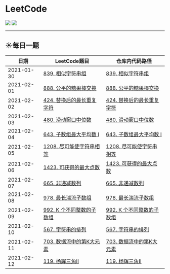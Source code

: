 # LeetCode

![](https://img.shields.io/badge/language-java-green)
![](https://img.shields.io/badge/language-golang-blue)

---

## :sunny:每日一题

| 日期 | LeetCode题目 | 仓库内代码路径 |
| --- | --- | --- |
| 2021-01-30 | [839. 相似字符串组](https://leetcode-cn.com/problems/similar-string-groups/) | [839. 相似字符串组](https://github.com/lxy1152/LeetCode/blob/java/src/main/java/xyz/lixiangyu/algorithm/common/disjoinset/SolutionQ839.java) |
| 2021-02-01 | [888. 公平的糖果棒交换](https://leetcode-cn.com/problems/fair-candy-swap/submissions/) | [888. 公平的糖果棒交换](https://github.com/lxy1152/LeetCode/blob/java/src/main/java/xyz/lixiangyu/algorithm/common/array/SolutionQ888.java) |
| 2021-02-02 | [424. 替换后的最长重复字符](https://leetcode-cn.com/problems/longest-repeating-character-replacement/) | [424. 替换后的最长重复字符](https://github.com/lxy1152/LeetCode/blob/java/src/main/java/xyz/lixiangyu/algorithm/common/twopointer/SolutionQ424.java) |
| 2021-02-03 | [480. 滑动窗口中位数](https://leetcode-cn.com/problems/sliding-window-median/) | [480. 滑动窗口中位数](https://github.com/lxy1152/LeetCode/blob/java/src/main/java/xyz/lixiangyu/algorithm/common/heap/SolutionQ480.java) |
| 2021-02-04 | [643. 子数组最大平均数 I](https://leetcode-cn.com/problems/maximum-average-subarray-i) | [643. 子数组最大平均数 I](https://github.com/lxy1152/LeetCode/blob/java/src/main/java/xyz/lixiangyu/algorithm/common/slidingwindow/SolutionQ643.java) |
| 2021-02-05 | [1208. 尽可能使字符串相等](https://leetcode-cn.com/problems/get-equal-substrings-within-budget/) | [1208. 尽可能使字符串相等](https://github.com/lxy1152/LeetCode/blob/java/src/main/java/xyz/lixiangyu/algorithm/common/slidingwindow/SolutionQ1208.java) |
| 2021-02-06 | [1423. 可获得的最大点数](https://leetcode-cn.com/problems/maximum-points-you-can-obtain-from-cards/) | [1423. 可获得的最大点数](https://github.com/lxy1152/LeetCode/blob/java/src/main/java/xyz/lixiangyu/algorithm/common/slidingwindow/SolutionQ1423.java) |
| 2021-02-07 | [665. 非递减数列](https://leetcode-cn.com/problems/non-decreasing-array/) | [665. 非递减数列](https://github.com/lxy1152/LeetCode/blob/java/src/main/java/xyz/lixiangyu/algorithm/common/array/SolutionQ665.java) |
| 2021-02-08 | [978. 最长湍流子数组](https://leetcode-cn.com/problems/longest-turbulent-subarray/) | [978. 最长湍流子数组](https://github.com/lxy1152/LeetCode/blob/java/src/main/java/xyz/lixiangyu/algorithm/common/twopointer/SolutionQ978.java) |
| 2021-02-09 | [992. K 个不同整数的子数组](https://leetcode-cn.com/problems/subarrays-with-k-different-integers/) | [992. K 个不同整数的子数组](https://github.com/lxy1152/LeetCode/blob/java/src/main/java/xyz/lixiangyu/algorithm/common/twopointer/SolutionQ992.java) |
| 2021-02-10 | [567. 字符串的排列](https://leetcode-cn.com/problems/permutation-in-string/) | [567. 字符串的排列](https://github.com/lxy1152/LeetCode/blob/java/src/main/java/xyz/lixiangyu/algorithm/common/twopointer/SolutionQ567.java) |
| 2021-02-11 | [703. 数据流中的第K大元素](https://leetcode-cn.com/problems/kth-largest-element-in-a-stream/) | [703. 数据流中的第K大元素](https://github.com/lxy1152/LeetCode/blob/java/src/main/java/xyz/lixiangyu/algorithm/common/queue/SolutionQ703.java) |
| 2021-02-12 | [119. 杨辉三角II](https://leetcode-cn.com/problems/pascals-triangle-ii/) | [119. 杨辉三角II](https://github.com/lxy1152/LeetCode/blob/java/src/main/java/xyz/lixiangyu/algorithm/common/other/SolutionQ119.java) |
